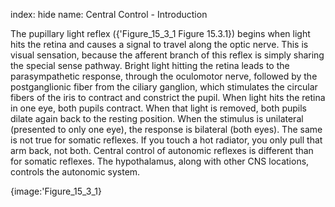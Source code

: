 index: hide
name: Central Control - Introduction

The pupillary light reflex ({'Figure_15_3_1 Figure 15.3.1}) begins when light hits the retina and causes a signal to travel along the optic nerve. This is visual sensation, because the afferent branch of this reflex is simply sharing the special sense pathway. Bright light hitting the retina leads to the parasympathetic response, through the oculomotor nerve, followed by the postganglionic fiber from the ciliary ganglion, which stimulates the circular fibers of the iris to contract and constrict the pupil. When light hits the retina in one eye, both pupils contract. When that light is removed, both pupils dilate again back to the resting position. When the stimulus is unilateral (presented to only one eye), the response is bilateral (both eyes). The same is not true for somatic reflexes. If you touch a hot radiator, you only pull that arm back, not both. Central control of autonomic reflexes is different than for somatic reflexes. The hypothalamus, along with other CNS locations, controls the autonomic system.


{image:'Figure_15_3_1}
        
